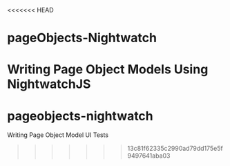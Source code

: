 <<<<<<< HEAD
# pageObjects-Nightwatch
Writing Page Object Models Using NightwatchJS
=======
# pageobjects-nightwatch
Writing Page Object Model UI Tests
>>>>>>> 13c81f62335c2990ad79dd175e5f9497641aba03
